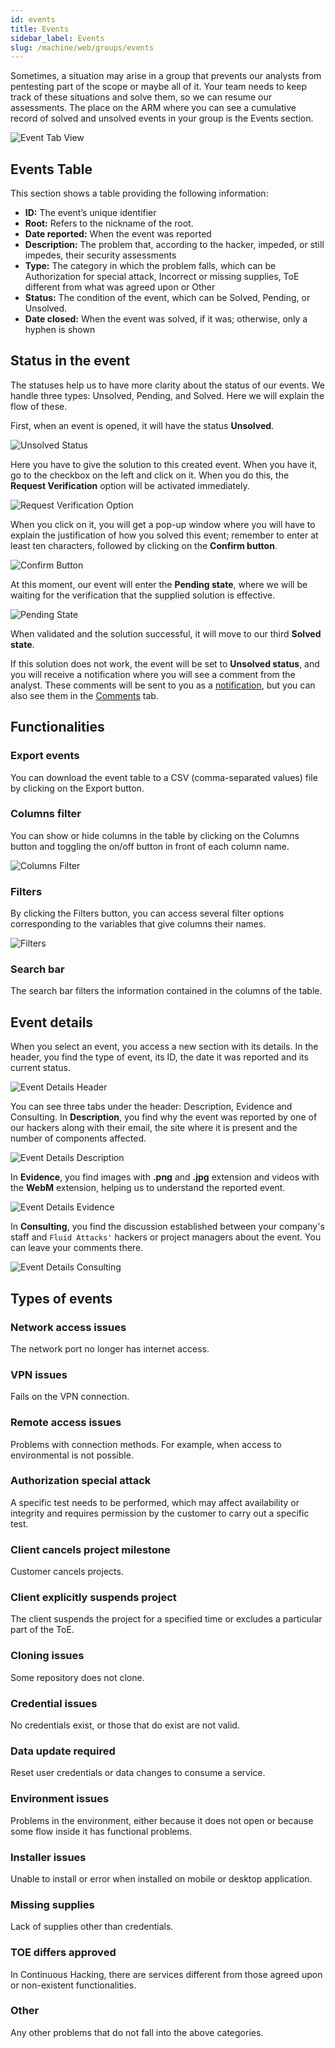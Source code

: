 ```yaml
---
id: events
title: Events
sidebar_label: Events
slug: /machine/web/groups/events
---
```


Sometimes,
a situation may arise in a
group that prevents our analysts
from pentesting part of the
scope or maybe all of it.
Your team needs to keep track
of these situations and solve them,
so we can resume our assessments.
The place on the ARM where you
can see a cumulative record of
solved and unsolved events in
your group is the Events section.

![Event Tab View](https://res.cloudinary.com/fluid-attacks/image/upload/v1675168760/docs/web/groups/events/events_tab.png)

## Events Table

This section shows a table
providing the following
information:

- **ID:**
  The event’s unique identifier
- **Root:**
  Refers to the
  nickname of the root.
- **Date reported:**
  When the event was reported
- **Description:**
  The problem that,
  according to the
  hacker,
  impeded,
  or still impedes,
  their security assessments
- **Type:**
  The category in which
  the problem falls,
  which can be Authorization
  for special attack,
  Incorrect or missing supplies,
  ToE different from what
  was agreed upon or Other
- **Status:**
  The condition of the event,
  which can be Solved,
  Pending, or Unsolved.
- **Date closed:**
  When the event was solved,
  if it was;
  otherwise,
  only a hyphen is shown

## Status in the event

The statuses help us to have more
clarity about the status of our events.
We handle three types:
Unsolved,
Pending,
and Solved.
Here we will explain
the flow of these.

First,
when an event is opened,
it will have the status **Unsolved**.

![Unsolved Status](https://res.cloudinary.com/fluid-attacks/image/upload/v1675168878/docs/web/groups/events/unsolved_status.png)

Here you have to give the
solution to this created event.
When you have it,
go to the checkbox on the
left and click on it.
When you do this,
the **Request Verification** option
will be activated immediately.

![Request Verification Option](https://res.cloudinary.com/fluid-attacks/image/upload/v1675168988/docs/web/groups/events/request_verification.png)

When you click on it,
you will get a pop-up window
where you will have to explain
the justification of how
you solved this event;
remember to enter at least ten characters,
followed by clicking on the **Confirm button**.

![Confirm Button](https://res.cloudinary.com/fluid-attacks/image/upload/v1661276494/docs/web/groups/events/status_confirmb.png)

At this moment,
our event will enter
the **Pending state**,
where we will be waiting
for the verification that
the supplied solution is effective.

![Pending State](https://res.cloudinary.com/fluid-attacks/image/upload/v1675169227/docs/web/groups/events/pending.png)

When validated and the
solution successful,
it will move to our third **Solved state**.

If this solution does not work,
the event will be set to
**Unsolved status**,
and you will receive a
notification where you will see
a comment from the analyst.
These comments will be sent
to you as a
[notification](/machine/web/notifications#consulting),
but you can also see them in the
[Comments](/machine/web/groups/events#event-details) tab.

## Functionalities

### Export events

You can download the event table
to a CSV (comma-separated values)
file by clicking on the Export button.

### Columns filter

You can show or hide columns
in the table by clicking on
the Columns button and toggling
the on/off button in front
of each column name.

![Columns Filter](https://res.cloudinary.com/fluid-attacks/image/upload/v1674846579/docs/web/groups/events/funct_filter_columns.png)

### Filters

By clicking the Filters button,
you can access several filter
options corresponding to the
variables that give columns
their names.

![Filters](https://res.cloudinary.com/fluid-attacks/image/upload/v1675169319/docs/web/groups/events/filters.png)

### Search bar

The search bar filters the information
contained in the columns of the table.

## Event details

When you select an event,
you access a new section
with its details.
In the header,
you find the type
of event,
its ID,
the date it was reported
and its current status.

![Event Details Header](https://res.cloudinary.com/fluid-attacks/image/upload/v1674847263/docs/web/groups/events/header.png)

You can see three tabs
under the header: Description,
Evidence and Consulting.
In **Description**,
you find why the event
was reported by one of
our hackers along
with their email,
the site where it is
present and the number
of components affected.

![Event Details Description](https://res.cloudinary.com/fluid-attacks/image/upload/v1674847360/docs/web/groups/events/description_tab.png)

In **Evidence**,
you find images with **.png** and
**.jpg** extension and videos
with the **WebM** extension,
helping us to understand
the reported event.

![Event Details Evidence](https://res.cloudinary.com/fluid-attacks/image/upload/v1671735595/docs/web/groups/events/evidence_view.png)

In **Consulting**,
you find the discussion
established between your
company's staff and
`Fluid Attacks'` hackers or
project managers about the event.
You can leave your comments there.

![Event Details Consulting](https://res.cloudinary.com/fluid-attacks/image/upload/v1674847565/docs/web/groups/events/consulting_view.png)

## Types of events

### Network access issues

The network port no
longer has internet access.

### VPN issues

Fails on the VPN connection.

### Remote access issues

Problems with connection methods.
For example,
when access to environmental
is not possible.

### Authorization special attack

A specific test needs to be performed,
which may affect availability
or integrity and requires
permission by the customer
to carry out a specific test.

### Client cancels project milestone

Customer cancels projects.

### Client explicitly suspends project

The client suspends the
project for a specified
time or excludes a
particular part of the ToE.

### Cloning issues

Some repository does not clone.

### Credential issues

No credentials exist,
or those that do exist
are not valid.

### Data update required

Reset user credentials or
data changes to consume a service.

### Environment issues

Problems in the environment,
either because it does not
open or because some flow
inside it has functional problems.

### Installer issues

Unable to install or error
when installed on mobile
or desktop application.

### Missing supplies

Lack of supplies
other than credentials.

### TOE differs approved

In Continuous Hacking,
there are services
different from those agreed upon
or non-existent functionalities.

### Other

Any other problems that do not
fall into the above categories.
